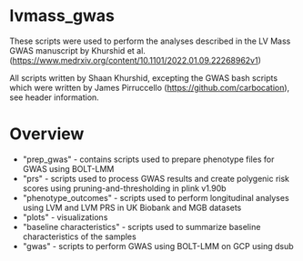 # lvmass_gwas
These scripts were used to perform the analyses described in the LV Mass GWAS manuscript by Khurshid et al. (https://www.medrxiv.org/content/10.1101/2022.01.09.22268962v1)

All scripts written by Shaan Khurshid, excepting the GWAS bash scripts which were written by James Pirruccello (https://github.com/carbocation), see header information.

# Overview
* "prep_gwas" - contains scripts used to prepare phenotype files for GWAS using BOLT-LMM
* "prs" - scripts used to process GWAS results and create polygenic risk scores using pruning-and-thresholding in plink v1.90b
* "phenotype_outcomes" - scripts used to perform longitudinal analyses using LVM and LVM PRS in UK Biobank and MGB datasets
* "plots" - visualizations
* "baseline characteristics" - scripts used to summarize baseline characteristics of the samples
* "gwas" - scripts to perform GWAS using BOLT-LMM on GCP using dsub

